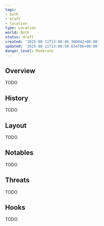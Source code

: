 ```yaml
---
tags:
- both
- draft
- location
type: Location
world: Both
status: draft
created: '2025-08-11T13:08:46.300042+00:00'
updated: '2025-08-11T13:08:50.654786+00:00'
danger_level: Moderate
---
```



## Overview

TODO
## History

TODO
## Layout

TODO
## Notables

TODO
## Threats

TODO
## Hooks

TODO
